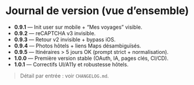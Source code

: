 # Journal de version (vue d’ensemble)

- **0.9.1** — Init user sur mobile + “Mes voyages” visible.
- **0.9.2** — reCAPTCHA v3 invisible.
- **0.9.3** — Retour v2 invisible + bypass iOS.
- **0.9.4** — Photos hôtels + liens Maps désambiguïsés.
- **0.9.5** — Itinéraires > 5 jours OK (prompt strict + normalisation).
- **1.0.0** — Première version stable (OAuth, IA, pages clés, CI/CD).
- **1.0.1** — Correctifs UI/A11y et robustesse hôtels.

> Détail par entrée : voir `CHANGELOG.md`.
